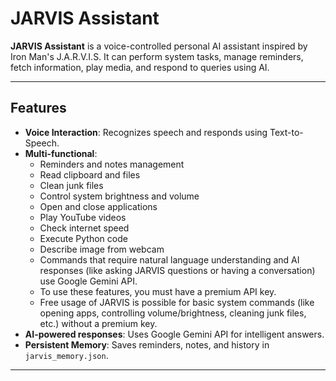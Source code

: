 # JARVIS Assistant

**JARVIS Assistant** is a voice-controlled personal AI assistant inspired by Iron Man's J.A.R.V.I.S. It can perform system tasks, manage reminders, fetch information, play media, and respond to queries using AI.

---

## Features

- **Voice Interaction**: Recognizes speech and responds using Text-to-Speech.  
- **Multi-functional**:
  - Reminders and notes management  
  - Read clipboard and files  
  - Clean junk files  
  - Control system brightness and volume  
  - Open and close applications  
  - Play YouTube videos  
  - Check internet speed  
  - Execute Python code  
  - Describe image from webcam
  - Commands that require natural language understanding and AI responses (like asking JARVIS questions or having a conversation) use Google   Gemini API.
  - To use these features, you must have a premium API key.
  - Free usage of JARVIS is possible for basic system commands (like opening apps, controlling volume/brightness, cleaning junk files, etc.) without a premium key.  
- **AI-powered responses**: Uses Google Gemini API for intelligent answers.  
- **Persistent Memory**: Saves reminders, notes, and history in `jarvis_memory.json`.  

---

